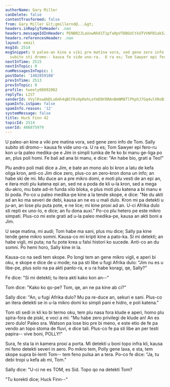```yaml
---
authorName: Gary Miller
canDelete: false
contentTrasformed: false
from: Gary Miller &lt;gmillernd@...&gt;
headers.inReplyToHeader: .nan
headers.messageIdInHeader: PENBR2JLaUxwNk81T1pfa0pVTDBGUCtkUTVVNFB1ak52dG1Oej1DWVJ4cUxLdi1EWVZfUUBtYWlsLmdtYWlsLmNvbT4=
headers.referencesHeader: .nan
layout: email
msgId: 2514
msgSnippet: U paleo-an kine a viki pre matina vora, sed gene zero info de Tom. Sally
  subito sti dromo-- kausa fe vide uno-ra.  U ra es; Tom Sawyer epi fero-ru kon u-la
nextInTime: 2515
nextInTopic: 0
numMessagesInTopic: 1
postDate: '1402859108'
prevInTime: 2513
prevInTopic: 0
profile: tweety08092002
replyTo: LIST
senderId: VVylRswAbDLu6mh4qBCFKvOpRehLeYmENYORAnBmNM8TlPhphJ7Gq4ulXRoB12k-1p8e8dwZPOnQI4c9csOfw6M9zrOMzxs7
spamInfo.isSpam: false
spamInfo.reason: '12'
systemMessage: false
title: Huck Finn 42
topicId: 2514
userId: 486875979
---
```


U paleo-an kine a viki pre matina vora, sed gene zero info de Tom.
Sally subito sti dromo-- kausa fe vide uno-ra.  U ra es; Tom Sawyer epi
fero-ru kon u-la paleo medika-pe e Jim in simpli tunika de fe ko bi
manu ge-liga po an, plus poli homi.  Fe bali ad ana bi manu, e dice:
"An habe bio, grati a Teo!"

Plu andro poli mali dice a Jim, e bate an mono alo bi kron a latu de
kefa oliga kron, anti-co Jim dice zero, plus-co an zero-kron dona un
info; an habe ski de mi.  Mu duce an a pre mikro domi, e moti plu
vesti de an epi an, e itera moti plu katena epi an, sed ne a poda de
kli u-la kron, sed a mega du-akro, mu bate ad-in funda xilo bloka, e
plus moti plu katena a bi manu e bi poda.  Po-co u paleo medika-pe
kine a la tende skope, e dice:  "Ne du akti ad an ko ma severi de
debi, kausa an ne es u mali dulo.  Kron mi pa detekti u ju-an, an lose
plu puta pote, e ne lice; mi kine proxi ad an.  U-ci Afrika dulo sti
repti ex uno-lo, e dice; an fu dona auxi."  Po-co plu hetero pe este
mikro simpati.  Plus-co mi este grati ad u-la paleo medika-pe, kausa
an akti boni a Jim.

U seqe matina, mi audi; Tom habe ma sani, plus mu dice; Sally pa kine
tende gene mikro somni.  Kausa-co mi kripti kine a pato-ka.  Si mi
detekti; an habe vigli, mi puta; na fu pote krea u falsi histori ko
sucede.  Anti-co an du somni.  Po hemi horo, Sally kine in la.

Kausa-co na sedi tem skope.  Po longi tem an gene mikro vigli, e aperi
bi oku, e skope e dice de u mode; na pa sti libe u fugi Afrika dulo:
"Jim nu es u libe-pe, plus solo na pa akti panto-ra, e u ra habe
koragi, qe, Sally?"

Fe dice:  "Si mi detekti; tu itera akti kako kon an--"

Tom dice:  "Kako ko qo-pe?  Tom, qe, an ne pa kine ab ci?"

Sally dice:  "An, u fugi Afrika dulo?  Mu pa re-duce an, sekuri e
sani.  Plus-co an itera detekti se in u-la mikro domi ko simpli pani e
hidro, e poli katena."

Tom sti sedi in kli ko bi termo oku, tem plu nasa fora klude e aperi,
homo plu spira-fora de piski, e voci a mi:  "Mu habe zero privilegi de
klude an!  An es zero dulo!  Paleo sra. Watson pa lose bio pre bi
meno, e este etio de fe pa vendo an topo stoma de fluvi, e dice tali.
Plus-co fe pa sti libe an per testi papira-- vive boni, POLLY!"

Sura, fe sta la in kamera proxi a porta.  Mi detekti u boni topo infra
kli, kausa mi feno detekti severi in aero.  Po mikro tem, Polly gene
laxa, e sta, tem skope supra bi-lenti Tom-- tem feno pulsa an a tera.
Po-co fe dice:  "Ja, tu debi tropi u kefa ab mi, Tom."

Sally dice:  "U-ci ne es TOM, es Sid.  Topo qo na detekti Tom?

"Tu korekti dice; Huck Finn--"

